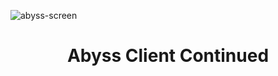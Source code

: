 ![abyss-screen](https://github.com/Pryrobite/AbyssModCracked-ReDeobf/assets/143216072/9f91202f-110a-409c-8ec9-46154d4ae4e3)
<div align="center">

# Abyss Client Continued
